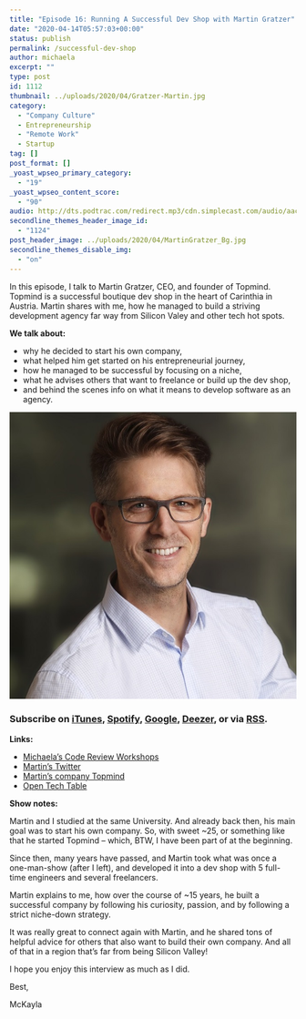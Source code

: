 ```yaml
---
title: "Episode 16: Running A Successful Dev Shop with Martin Gratzer"
date: "2020-04-14T05:57:03+00:00"
status: publish
permalink: /successful-dev-shop
author: michaela
excerpt: ""
type: post
id: 1112
thumbnail: ../uploads/2020/04/Gratzer-Martin.jpg
category:
  - "Company Culture"
  - Entrepreneurship
  - "Remote Work"
  - Startup
tag: []
post_format: []
_yoast_wpseo_primary_category:
  - "19"
_yoast_wpseo_content_score:
  - "90"
audio: http://dts.podtrac.com/redirect.mp3/cdn.simplecast.com/audio/aaca90/aaca909a-e34f-49ae-a86f-f59e4fa807f0/4a441de2-fcfd-4625-9a97-554fce03657e/martin-gratzer-ready_tc.mp3
secondline_themes_header_image_id:
  - "1124"
post_header_image: ../uploads/2020/04/MartinGratzer_Bg.jpg
secondline_themes_disable_img:
  - "on"
---
```


In this episode, I talk to Martin Gratzer, CEO, and founder of Topmind. Topmind is a successful boutique dev shop in the heart of Carinthia in Austria. Martin shares with me, how he managed to build a striving development agency far way from Silicon Valey and other tech hot spots.

**We talk about:**

- why he decided to start his own company,
- what helped him get started on his entrepreneurial journey,
- how he managed to be successful by focusing on a niche,
- what he advises others that want to freelance or build up the dev shop,
- and behind the scenes info on what it means to develop software as an agency.

![](../uploads/2020/04/Gratzer-Martin.jpg)

### Subscribe on [iTunes](https://podcasts.apple.com/at/podcast/software-engineering-unlocked/id1477527378?l=en), [Spotify](https://open.spotify.com/show/2wz1OneBIDXpbBYeuyIsJL?si=2I0R0HuaTLK6RT0f7lDIFg), [Google](https://www.google.com/podcasts?feed=aHR0cHM6Ly9mZWVkcy5zaW1wbGVjYXN0LmNvbS9LMV9tdjBDSg%3D%3D), [Deezer](https://www.deezer.com/show/465682), or via [RSS](https://www.software-engineering-unlocked.com/subscribe/).

**Links:**

- [Michaela’s Code Review Workshops](https://www.michaelagreiler.com/workshops/)
- [Martin’s Twitter](https://twitter.com/mgratzer)
- [Martin’s company Topmind](https://topmind.eu/)
- [Open Tech Table](http://opentechtable.com)

**Show notes:**

Martin and I studied at the same University. And already back then, his main goal was to start his own company. So, with sweet ~25, or something like that he started Topmind – which, BTW, I have been part of at the beginning.

Since then, many years have passed, and Martin took what was once a one-man-show (after I left), and developed it into a dev shop with 5 full-time engineers and several freelancers.

Martin explains to me, how over the course of ~15 years, he built a successful company by following his curiosity, passion, and by following a strict niche-down strategy.

It was really great to connect again with Martin, and he shared tons of helpful advice for others that also want to build their own company. And all of that in a region that’s far from being Silicon Valley!

I hope you enjoy this interview as much as I did.

Best,

McKayla
